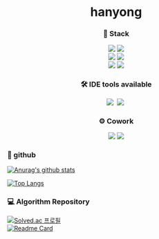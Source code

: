 


<div align="center"> 
  
# hanyong
  
### 🔨 Stack
<p>
<img src="https://img.shields.io/badge/Java-007396?style=flat-square&logo=Java&logoColor=white">
<img src="https://img.shields.io/badge/Spring-6DB33F?style=flat-square&logo=Spring&logoColor=white">
<br>
<img src="https://img.shields.io/badge/Oracle-F80000?style=flat-square&logo=Oracle&logoColor=white">
<img src="https://img.shields.io/badge/MySQL-4479A1?style=flat-square&logo=MySQL&logoColor=white">
<br>
<img src="https://img.shields.io/badge/HTML5-E34F26?style=flat-square&logo=HTML5&logoColor=white">
<img src="https://img.shields.io/badge/JavaScript-F7DF1E?style=flat-square&logo=JavaScript&logoColor=black">

</p>

### 🛠 IDE tools available
<p>
<img src="https://img.shields.io/badge/IntellijIDEA-000000?logo=IntellijIDEA&logoColor=white"/></a>&nbsp 
<img src="https://img.shields.io/badge/VisualStudioCode-007ACC?logo=VisualStudioCode&logoColor=white"/></a>&nbsp 
</p>
  
### ⚙️ Cowork
<p>
<img src="https://img.shields.io/badge/GitHub-181717?style=flat-square&logo=GitHub&logoColor=white">
<img src="https://img.shields.io/badge/Notion-000000?style=flat-square&logo=Notion&logoColor=white">
</p>  

</div>

### 🌱 github
[![Anurag's github stats](https://github-readme-stats.vercel.app/api?username=Quence1151&theme=react)](https://github.com/anuraghazra/github-readme-stats)

[![Top Langs](https://github-readme-stats.vercel.app/api/top-langs/?username=Quence1151&theme=dark&show_icons=true&title_color=DADADA&icon_color=DADADA&layout=compact)](https://github.com/anuraghazra/github-readme-stats)

### 💻 Algorithm Repository 
[![Solved.ac 프로필](http://mazassumnida.wtf/api/v2/generate_badge?boj=dlgksdyd1151)](https://solved.ac/dlgksdyd1151) <br/>
[![Readme Card](https://github-readme-stats.vercel.app/api/pin/?username=Quence1151&repo=JavaAndAlgorithms&theme=dark&cache_seconds=1800)](https://github.com/Quence1151/JavaAndAlgorithms)



<!--
**Quence1151/Quence1151** is a ✨ _special_ ✨ repository because its `README.md` (this file) appears on your GitHub profile.

Here are some ideas to get you started:

- 🔭 I’m currently working on ...
- 🌱 I’m currently learning ...
- 👯 I’m looking to collaborate on ...
- 🤔 I’m looking for help with ...
- 💬 Ask me about ...
- 📫 How to reach me: ...
- 😄 Pronouns: ...
- ⚡ Fun fact: ...
-->
